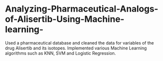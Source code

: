 # Analyzing-Pharmaceutical-Analogs-of-Alisertib-Using-Machine-learning-

Used a pharmaceutical database and cleaned the data for variables of the drug Alisertib and its isotopes.
Implemented various Machine Learning algorithms such as KNN, SVM and Logistic Regression.

